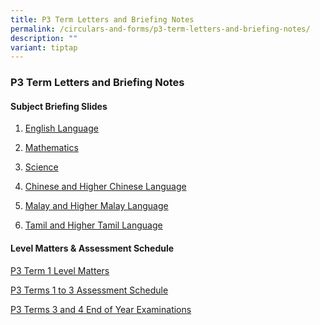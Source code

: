 ```yaml
---
title: P3 Term Letters and Briefing Notes
permalink: /circulars-and-forms/p3-term-letters-and-briefing-notes/
description: ""
variant: tiptap
---
```

<h3>P3 Term Letters and Briefing Notes</h3>
<p></p>
<h4>Subject Briefing Slides</h4>
<ol data-tight="true" class="tight">
<li>
<p><a href="/files/2025_P3_English_Language.pdf" rel="noopener noreferrer nofollow" target="_blank">English Language</a>
</p>
</li>
<li>
<p><a href="/files/2025_P3_Math.pdf" rel="noopener noreferrer nofollow" target="_blank">Mathematics</a>
</p>
</li>
<li>
<p><a href="/files/2025_P3_Science.pdf" rel="noopener noreferrer nofollow" target="_blank">Science</a>
</p>
</li>
<li>
<p><a href="/files/2025_P3_Chinese___Higher_Chinese_Language.pdf" rel="noopener noreferrer nofollow" target="_blank">Chinese and Higher Chinese Language</a>
</p>
</li>
<li>
<p><a href="/files/2025_P3_Malay___Higher_Malay_Language.pdf" rel="noopener noreferrer nofollow" target="_blank">Malay and Higher Malay Language</a>
</p>
</li>
<li>
<p><a href="/files/2025_P3_Tamil___Higher_Tamil_Language.pdf" rel="noopener noreferrer nofollow" target="_blank">Tamil and Higher Tamil Language</a>
</p>
</li>
</ol>
<p></p>
<h4>Level Matters &amp; Assessment Schedule</h4>
<p><a href="/files/2025_P3_Term_1_Level_Matters.pdf" rel="noopener noreferrer nofollow" target="_blank">P3 Term 1 Level Matters</a>
</p>
<p><a href="/files/2025_P3_Term_1_3_Assessment_Schedule.pdf" rel="noopener nofollow" target="_blank">P3 Terms 1 to 3 Assessment Schedule</a>
</p>
<p><a href="/files/2025_Primary_3_End_Of_Year__EOY__Examination_in_Term_3_and_4__1_.pdf" rel="noopener nofollow" target="_blank">P3 Terms 3 and 4 End of Year Examinations</a>
</p>
